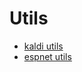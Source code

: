 # Utils

* [kaldi utils](https://github.com/kaldi-asr/kaldi/blob/cbed4ff688/egs/wsj/s5/utils)
* [espnet utils](https://github.com/espnet/espnet/tree/master/utils)

